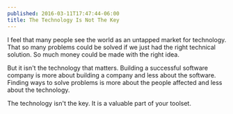```yaml
---
published: 2016-03-11T17:47:44-06:00
title: The Technology Is Not The Key
---
```

I feel that many people see the world as an untapped market for technology. That so many problems could be solved if we just had the right technical solution. So much money could be made with the right idea.

But it isn't the technology that matters. Building a successful software company is more about building a company and less about the software. Finding ways to solve problems is more about the people affected and less about the technology.

The technology isn't the key. It is a valuable part of your toolset.